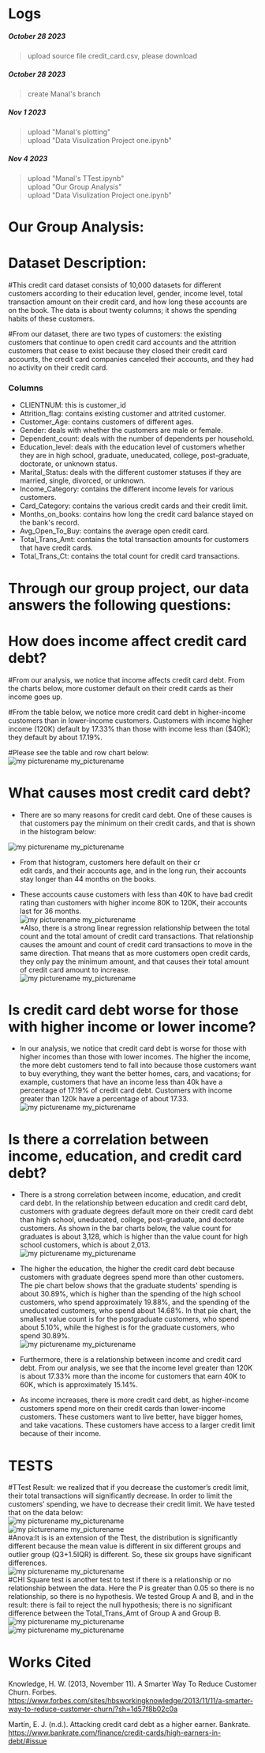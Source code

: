 # Logs
##### October 28 2023   
> upload source file credit_card.csv, please download
##### October 28 2023   
> create Manal's branch
##### Nov 1 2023   
> upload "Manal's plotting"   
> upload "Data Visulization Project one.ipynb"
##### Nov 4 2023
> upload "Manal's TTest.ipynb"    
> upload "Our Group Analysis"   
> upload "Data Visulization Project one.ipynb"   
# Our Group Analysis:    
# Dataset Description:   
#This credit card dataset consists of 10,000 datasets for different customers according to their education level, gender, income level, total transaction amount on their credit card, and how long these accounts are on the book. The data is about twenty columns; it shows the spending habits of these customers. 

#From our dataset, there are two types of customers: the existing customers that continue to open credit card accounts and the attrition customers that cease to exist because they closed their credit card accounts, the credit card companies canceled their accounts, and they had no activity on their credit card.    
### Columns
* CLIENTNUM: this is customer_id
* Attrition_flag: contains existing customer and attrited customer.
* Customer_Age: contains customers of different ages.
* Gender: deals with whether the customers are male or female.
* Dependent_count: deals with the number of dependents per household.
* Education_level: deals with the education level of customers whether they are in high school, graduate, uneducated, college,   post-graduate, doctorate, or unknown status.
* Marital_Status: deals with the different customer statuses if they are married, single, divorced, or unknown.
* Income_Category: contains the different income levels for various customers.
* Card_Category: contains the various credit cards and their credit limit.
* Months_on_books: contains how long the credit card balance stayed on the bank's record.
* Avg_Open_To_Buy: contains the average open credit card. 
* Total_Trans_Amt: contains the total transaction amounts for customers that have credit cards.
* Total_Trans_Ct: contains the total count for credit card transactions.   
# Through our group project, our data answers the following questions:   
# How does income affect credit card debt?   
#From our analysis, we notice that income affects credit card debt. From the charts below, more customer default on their credit cards as their income goes up. 

#From the table below, we notice more credit card debt in higher-income customers than in lower-income customers. Customers     with income higher income (120K) default by 17.33% than those with income less than ($40K); they default by about 17.19%.    

#Please see the table and row chart below:   
![my picturename](Pic/Income_Category.png)
my_picturename   
# What causes most credit card debt?   
* There are so many reasons for credit card debt. One of these causes is that customers pay the minimum on their credit cards, and that is shown in the histogram below:  
   
![my picturename](Pic/Picture3.png)
my_picturename   
* From that histogram, customers here default on their cr   
edit cards, and their accounts age, and in the long run, their accounts stay longer than 44 months on the books. 

* These accounts cause customers with less than 40K to have bad credit rating than customers with higher income 80K to 120K, their accounts last for 36 months.   
![my picturename](Pic/table.png)
my_picturename    
*Also, there is a strong linear regression relationship between the total count and the total amount of credit card transactions. That relationship causes the amount and count of credit card transactions to move in the same direction. That means that as more customers open credit cards, they only pay the minimum amount, and that causes their total amount of credit card amount to increase.    
![my picturename](Pic/reg.png)
my_picturename   
# Is credit card debt worse for those with higher income or lower income?   
* In our analysis, we notice that credit card debt is worse for those with higher incomes than those with lower incomes. The higher the income, the more debt customers tend to fall into because those customers want to buy everything, they want the better homes, cars, and vacations; for example, customers that have an income less than 40k have a percentage of 17.19% of credit card debt. Customers with income greater than 120k have a percentage of about 17.33.   
![my picturename](Pic/Income.png)
my_picturename   
# Is there a correlation between income, education, and credit card debt?   
* There is a strong correlation between income, education, and credit card debt. In the relationship between education and credit card debt, customers with graduate degrees default more on their credit card debt than high school, uneducated, college, post-graduate, and doctorate customers. As shown in the bar charts below, the value count for graduates is about 3,128, which is higher than the value count for high school customers, which is about 2,013.    
![my picturename](Pic/Picture7.png)
my_picturename   
* The higher the education, the higher the credit card debt because customers with graduate degrees spend more than other customers. The pie chart below shows that the graduate students' spending is about 30.89%, which is higher than the spending of the high school customers, who spend approximately 19.88%, and the spending of the uneducated customers, who spend about 14.68%. In that pie chart, the smallest value count is for the postgraduate customers, who spend about 5.10%, while the highest is for the graduate customers, who spend 30.89%.   
![my picturename](Pic/Piechart.png) 
my_picturename   
* Furthermore, there is a relationship between income and credit card debt. From our analysis, we see that the income level greater than 120K is about 17.33% more than the income for customers that earn 40K to 60K, which is approximately 15.14%.  

* As income increases, there is more credit card debt, as higher-income customers spend more on their credit cards than lower-income customers. These customers want to live better, have bigger homes, and take vacations. These customers have access to a larger credit limit because of their income.   
# TESTS   
#TTest Result: we realized that if you decrease the customer’s credit limit, their total transactions will significantly decrease. In order to limit the customers’ spending, we have to decrease their credit limit. We have tested that on the data below:   
![my picturename](Pic/Picture1.png)
my_picturename   
![my picturename](Pic/Picture11.png)
my_picturename   
#Anova:It is is an extension of the Ttest, the distribution is significantly different because the mean value is different 
in six different groups and outlier group (Q3+1.5IQR) is different. So, these six groups have significant differences.   
![my picturename](Pic/Picture5.png)
my_picturename   
#CHI Square test is another test to test if there is a relationship or no relationship between the data. Here the P is greater than 0.05 so there is no relationship, so there is no hypothesis. We tested Group A and B, and in the result: there is fail to reject the null hypothesis; there is no significant difference between the Total_Trans_Amt of Group A and Group B.   
![my picturename](Pic/chi.png)
my_picturename   
![my picturename](Pic/Capture.png)
my_picturename   
# Works Cited

Knowledge, H. W. (2013, November 11). A Smarter Way To Reduce Customer Churn. Forbes. https://www.forbes.com/sites/hbsworkingknowledge/2013/11/11/a-smarter-way-to-reduce-customer-churn/?sh=1d57f8b02c0a

Martin, E. J. (n.d.). Attacking credit card debt as a higher earner. Bankrate. https://www.bankrate.com/finance/credit-cards/high-earners-in-debt/#issue 




